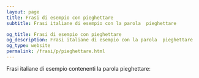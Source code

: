 ```yaml
---
layout: page
title: Frasi di esempio con pieghettare 
subtitle: Frasi italiane di esempio con la parola  pieghettare

og_title: Frasi di esempio con pieghettare 
og_description: Frasi italiane di esempio con la parola  pieghettare
og_type: website
permalink: /frasi/p/pieghettare.html
---
```


Frasi italiane di esempio contenenti la parola pieghettare:


